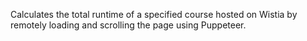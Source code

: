 Calculates the total runtime of a specified course hosted on Wistia by remotely loading and scrolling the page using Puppeteer.
